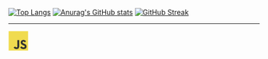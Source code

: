 [![Top Langs](https://github-readme-stats.vercel.app/api/top-langs/?username=Milaan1337)](https://github.com/anuraghazra/github-readme-stats)
[![Anurag's GitHub stats](https://github-readme-stats.vercel.app/api?username=Milaan1337)](https://github.com/anuraghazra/github-readme-stats)
[![GitHub Streak](https://streak-stats.demolab.com/?user=Milaan1337&theme=dark)](https://git.io/streak-stats)
<hr>
<img src = "https://github.com/devicons/devicon/blob/master/icons/javascript/javascript-original.svg" title = "Javascript" width = "40px" height = "40px"/>


